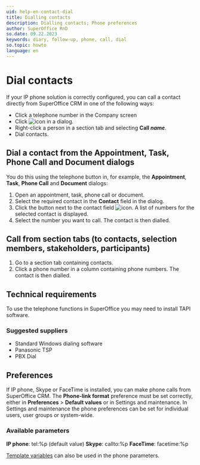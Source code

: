 ```yaml
---
uid: help-en-contact-dial
title: Dialling contacts
description: Dialling contacts; Phone preferences
author: SuperOffice RnD
so.date: 09.22.2023
keywords: diary, follow-up, phone, call, dial
so.topic: howto
language: en
---
```


# Dial contacts

If your IP phone solution is correctly configured, you can call a contact directly from SuperOffice CRM in one of the following ways:

* Click a telephone number in the Company screen
* Click ![icon][img1] in a dialog.
* Right-click a person in a section tab and selecting **Call *name***.
* Dial contacts.

## Dial a contact from the Appointment, Task, Phone Call and Document dialogs

You do this using the telephone button in, for example, the **Appointment**, **Task**, **Phone Call** and **Document** dialogs:

1. Open an appointment, task, phone call or document.
2. Select the required contact in the **Contact** field in the dialog.
3. Click the button next to the contact field ![icon][img1]. A list of numbers for the selected contact is displayed.
4. Select the number you want to call. The contact is then dialled.

## Call from section tabs (to contacts, selection members, stakeholders, participants)

1. Go to a section tab containing contacts.
2. Click a phone number in a column containing phone numbers. The contact is then dialled.

## Technical requirements

To use the telephone functions in SuperOffice you may need to install TAPI software.

### Suggested suppliers

* Standard Windows dialing software
* Panasonic TSP
* PBX Dial

## Preferences

If IP phone, Skype or FaceTime is installed, you can make phone calls from SuperOffice CRM. The **Phone-link format** preference must be set correctly, either in **Preferences** > **Default values** or in Settings and maintenance. In Settings and maintenance the phone preferences can be set for individual users, user groups or system-wide.

### Available parameters

**IP phone**: tel:%p (default value)
**Skype**: callto:%p
**FaceTime**: facetime:%p

[Template variables][2] can also be used in the phone parameters.

<!-- Referenced links -->
[2]: ../../document/learn/template-variables.md

<!-- Referenced images -->
[img1]: ../../../../common/icons/phone.png
